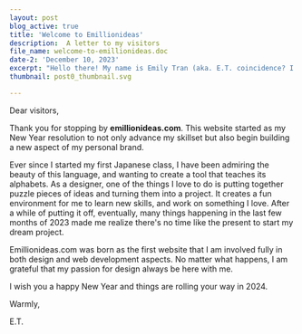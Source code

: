 ```yaml
---
layout: post
blog_active: true
title: 'Welcome to Emillionideas'
description:  A letter to my visitors
file_name: welcome-to-emillionideas.doc
date-2: 'December 10, 2023'
excerpt: "Hello there! My name is Emily Tran (aka. E.T. coincidence? I hope not.) Thank you for visiting emillionideas.com - my newest website."
thumbnail: post0_thumbnail.svg

---
```


Dear visitors,

Thank you for stopping by **emillionideas.com**. This website started as my New Year resolution to not only advance my skillset but also begin building a new aspect of my personal brand.

Ever since I started my first Japanese class, I have been admiring the beauty of this language, and wanting to create a tool that teaches its alphabets. As a designer, one of the things I love to do is putting together puzzle pieces of ideas and turning them into a project. It creates a fun environment for me to learn new skills, and work on something I love. After a while of putting it off, eventually, many things happening in the last few months of 2023 made me realize there's no time like the present to start my dream project.

Emillionideas.com was born as the first website that I am involved fully in both design and web development aspects. No matter what happens, I am grateful that my passion for design always be here with me.

I wish you a happy New Year and things are rolling your way in 2024. 

Warmly,

E.T.  